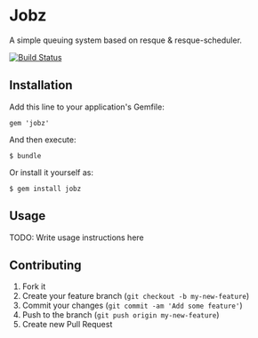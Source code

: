 # Jobz

A simple queuing system based on resque & resque-scheduler.

[![Build Status](https://travis-ci.org/jefmathiot/jobz.png)](https://travis-ci.org/jefmathiot/jobz)

## Installation

Add this line to your application's Gemfile:

    gem 'jobz'

And then execute:

    $ bundle

Or install it yourself as:

    $ gem install jobz

## Usage

TODO: Write usage instructions here

## Contributing

1. Fork it
2. Create your feature branch (`git checkout -b my-new-feature`)
3. Commit your changes (`git commit -am 'Add some feature'`)
4. Push to the branch (`git push origin my-new-feature`)
5. Create new Pull Request
